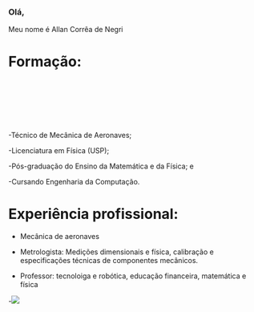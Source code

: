 ### Olá,
Meu nome é Allan Corrêa de Negri

<h1>Formação:</h1>
<br></br>
<br></br>
<br></br>
-Técnico de Mecânica de Aeronaves;

-Licenciatura em Física (USP);

-Pós-graduação do Ensino da Matemática e da Física; e

-Cursando Engenharia da Computação.

<h1>Experiência profissional:</h1>

- Mecânica de aeronaves

- Metrologista: Medições dimensionais e física, calibração e especificações técnicas de componentes mecânicos.
  
- Professor: tecnoloiga e robótica, educação financeira, matemática e física 

-![](https://media0.giphy.com/media/v1.Y2lkPTc5MGI3NjExOG5iOHp0ZWIxYW5iNHp2N2V5a3NzODMzbjRzaGZkeDhub2tlb21kaSZlcD12MV9pbnRlcm5hbF9naWZfYnlfaWQmY3Q9Zw/NsKjvlTb3xY9Mw8Jpf/giphy.webp)

<!--
**allannegri/allannegri** is a ✨ _special_ ✨ repository because its `README.md` (this file) appears on your GitHub profile.

Here are some ideas to get you started:

- 🔭 I’m currently working on ...
- 🌱 I’m currently learning ...
- 👯 I’m looking to collaborate on ...
- 🤔 I’m looking for help with ...
- 💬 Ask me about ...
- 📫 How to reach me: ...
- 😄 Pronouns: ...
- ⚡ Fun fact: ...
-->
